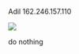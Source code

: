 Adil
162.246.157.110  

![](https://travis-ci.com/cmput401-fall2018/web-app-ci-cd-with-travis-ci-amalik2.svg?token=xJjZvyBEoyHCbmwNokpv&branch=master)

do nothing